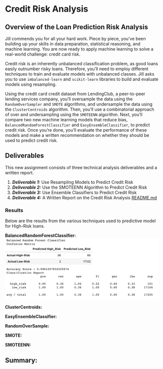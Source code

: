 # Credit Risk Analysis

## Overview of the Loan Prediction Risk Analysis
Jill commends you for all your hard work. Piece by piece, you’ve been building up your skills in data preparation, statistical reasoning, and machine learning. You are now ready to apply machine learning to solve a real-world challenge: credit card risk.

Credit risk is an inherently unbalanced classification problem, as good loans easily outnumber risky loans. Therefore, you’ll need to employ different techniques to train and evaluate models with unbalanced classes. Jill asks you to use `imbalanced-learn` and `scikit-learn` libraries to build and evaluate models using resampling.

Using the credit card credit dataset from LendingClub, a peer-to-peer lending services company, you’ll oversample the data using the `RandomOverSampler` and `SMOTE` algorithms, and undersample the data using the `ClusterCentroids` algorithm. Then, you’ll use a combinatorial approach of over and undersampling using the `SMOTEENN` algorithm. Next, you’ll compare two new machine learning models that reduce bias, `BalancedRandomForestClassifier` and `EasyEnsembleClassifier`, to predict credit risk. Once you’re done, you’ll evaluate the performance of these models and make a written recommendation on whether they should be used to predict credit risk.

## Deliverables
This new assignment consists of three technical analysis deliverables and a written report.

1. ***Deliverable 1:*** Use Resampling Models to Predict Credit Risk
2. ***Deliverable 2:*** Use the SMOTEENN Algorithm to Predict Credit Risk
3. ***Deliverable 3:*** Use Ensemble Classifiers to Predict Credit Risk
4. ***Deliverable 4:*** A Written Report on the Credit Risk Analysis [README.md](https://github.com/DatJew/Credit_Risk_Analysis)

### Results
Below are the results from the various techniques used to predictive model for High-Risk loans.  


**BalancedRandomForestClassifier:**
![image](https://github.com/DataJew/Credit_Risk_Analysis/blob/main/Resources/images/CM%20-%20Balanced%20RFC.png)


**ClusterCentroids:**  



**EasyEnsembleClassifier:**  



**RandomOverSample:**  



**SMOTE:** 



**SMOTEENN:**  



## Summary:

